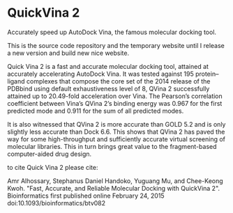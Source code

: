 # QuickVina 2
Accurately speed up AutoDock Vina, the famous molecular docking tool.

This is the source code repository and the temporary website until I release a new version and build new nice website.

Quick Vina 2 is a fast and accurate molecular docking tool, attained at accurately accelerating AutoDock Vina. It was tested against 195 protein–ligand complexes that compose the core set of the 2014 release of the PDBbind using default exhaustiveness level of 8, QVina 2 successfully attained up to 20.49-fold acceleration over Vina. The Pearson’s correlation coefficient between Vina’s QVina 2’s binding energy was 0.967 for the first predicted mode and 0.911 for the sum of all predicted modes.

It is also witnessed that QVina 2 is more accurate than GOLD 5.2 and is only slightly less accurate than Dock 6.6. This shows that QVina 2 has paved the way for some high-throughput and sufficiently accurate virtual screening of molecular libraries. This in turn brings great value to the fragment-based computer-aided drug design.

to cite Quick Vina 2 please cite:

Amr Alhossary, Stephanus Daniel Handoko, Yuguang Mu, and Chee-Keong Kwoh. "Fast, Accurate, and Reliable Molecular Docking with QuickVina 2". Bioinformatics first published online February 24, 2015 doi:10.1093/bioinformatics/btv082
